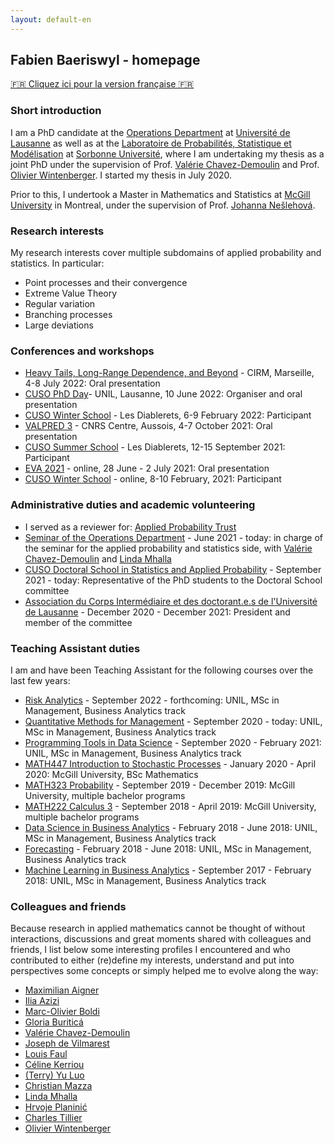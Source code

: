 ```yaml
---
layout: default-en
---
```


## Fabien Baeriswyl - homepage

[:fr: Cliquez ici pour la version française :fr:](https://fabienbaeriswyl.github.io)

### Short introduction

I am a PhD candidate at the [Operations Department](https://www.unil.ch/do/fr/home.html) at [Université de Lausanne](https://www.unil.ch) as well as at the [Laboratoire de Probabilités, Statistique et Modélisation](https://www.lpsm.paris) at [Sorbonne Université](https://www.sorbonne-universite.fr), where I am undertaking my thesis as a joint PhD under the supervision of Prof. [Valérie Chavez-Demoulin](https://hecnet.unil.ch/hec/recherche/fiche?pnom=vchavez&dyn_lang=en) and Prof. [Olivier Wintenberger](http://wintenberger.fr). I started my thesis in July 2020. 

Prior to this, I undertook a Master in Mathematics and Statistics at [McGill University](https://www.mcgill.ca/mathstat/) in Montreal, under the supervision of Prof. [Johanna Nešlehová](https://www.math.mcgill.ca/neslehova/).

### Research interests 

My research interests cover multiple subdomains of applied probability and statistics. In particular: 

- Point processes and their convergence
- Extreme Value Theory
- Regular variation 
- Branching processes
- Large deviations

### Conferences and workshops  

- [Heavy Tails, Long-Range Dependence, and Beyond](https://conferences.cirm-math.fr/2633.html) - CIRM, Marseille, 4-8 July 2022: Oral presentation
- [CUSO PhD Day](https://statistique.cuso.ch/?id=2688&tx_displaycontroller[showUid]=6254)- UNIL, Lausanne, 10 June 2022: Organiser and oral presentation
- [CUSO Winter School](https://statistique.cuso.ch/?id=2688&tx_displaycontroller[showUid]=6252) - Les Diablerets, 6-9 February 2022: Participant 
- [VALPRED 3](http://wintenberger.fr/VALPRED.html) - CNRS Centre, Aussois, 4-7 October 2021: Oral presentation
- [CUSO Summer School](https://statistique.cuso.ch/?id=2688&tx_displaycontroller[showUid]=5459) - Les Diablerets, 12-15 September 2021: Participant 
- [EVA 2021](https://www.maths.ed.ac.uk/school-of-mathematics/eva-2021/program) - online, 28 June - 2 July 2021: Oral presentation 
- [CUSO Winter School](https://statistique.cuso.ch/?id=2688&tx_displaycontroller[showUid]=5460) - online, 8-10 February, 2021: Participant 

### Administrative duties and academic volunteering 

- I served as a reviewer for: [Applied Probability Trust](https://www.cambridge.org/core/societies/applied-probability-trust) 
- [Seminar of the Operations Department](https://do-seminar-unil.github.io) - June 2021 - today: in charge of the seminar for the applied probability and statistics side, with [Valérie Chavez-Demoulin](https://hecnet.unil.ch/hec/recherche/fiche?pnom=vchavez&dyn_lang=fr) and [Linda Mhalla](https://lindamhalla.netlify.app) 
- [CUSO Doctoral School in Statistics and Applied Probability](https://statistique.cuso.ch/accueil) - September 2021 - today: Representative of the PhD students to the Doctoral School committee 
- [Association du Corps Intermédiaire et des doctorant.e.s de l'Université de Lausanne](https://wp.unil.ch/acidul/) - December 2020 - December 2021: President and member of the committee

### Teaching Assistant duties

I am and have been Teaching Assistant for the following courses over the last few years: 

- [Risk Analytics](https://hecnet.unil.ch/hec/syllabus/descriptif/2549) - September 2022 - forthcoming: UNIL, MSc in Management, Business Analytics track
- [Quantitative Methods for Management](https://hecnet.unil.ch/hec/syllabus/descriptif/2220) - September 2020 - today: UNIL, MSc in Management, Business Analytics track
- [Programming Tools in Data Science](https://hecnet.unil.ch/hec/syllabus/descriptif/2363?dyn_lang=fr) - September 2020 - February 2021: UNIL, MSc in Management, Business Analytics track
- [MATH447 Introduction to Stochastic Processes](https://www.mcgill.ca/study/2021-2022/courses/math-447) - January 2020 - April 2020: McGill University, BSc Mathematics 
- [MATH323 Probability](https://www.mcgill.ca/study/2021-2022/courses/math-323) - September 2019 - December 2019: McGill University, multiple bachelor programs
- [MATH222 Calculus 3](https://www.mcgill.ca/study/2021-2022/courses/math-222) - September 2018 - April 2019: McGill University, multiple bachelor programs
- [Data Science in Business Analytics](https://hecnet.unil.ch/hec/syllabus/descriptif/2284?dyn_lang=fr) - February 2018 - June 2018: UNIL, MSc in Management, Business Analytics track
- [Forecasting](https://hecnet.unil.ch/hec/syllabus/descriptif/2362) - February 2018 - June 2018: UNIL, MSc in Management, Business Analytics track
- [Machine Learning in Business Analytics](https://hecnet.unil.ch/hec/syllabus/descriptif/2600?dyn_lang=fr) - September 2017 - February 2018: UNIL, MSc in Management, Business Analytics track


### Colleagues and friends 

Because research in applied mathematics cannot be thought of without interactions, discussions and great moments shared with colleagues and friends, I list below some interesting profiles I encountered and who contributed to either (re)define my interests, understand and put into perspectives some concepts or simply helped me to evolve along the way: 

- [Maximilian Aigner](http://aignerstat.ch)
- [Ilia Azizi](https://iliaazizi.netlify.app) 
- [Marc-Olivier Boldi](https://applicationspub.unil.ch/interpub/noauth/php/Un/UnPers.php?PerNum=1073453&LanCode=37&menu=coord)
- [Gloria Buriticá](https://gburitica.github.io)
- [Valérie Chavez-Demoulin](https://hecnet.unil.ch/hec/recherche/fiche?pnom=vchavez&dyn_lang=en)
- [Joseph de Vilmarest](https://josephdevilmarest.github.io)
- [Louis Faul](https://www.unifr.ch/math/fr/department/staff/list/people/346786/46dd1)
- [Céline Kerriou](https://sites.google.com/view/ckerriou/)
- [(Terry) Yu Luo](https://www.imperial.ac.uk/people/yu.luo)
- [Christian Mazza](https://www.sib.swiss/christian-mazza-group) 
- [Linda Mhalla](https://lindamhalla.netlify.app)
- [Hrvoje Planinić](https://www.pmf.unizg.hr/math/en/hrvoje.planinic)
- [Charles Tillier](http://tillier.perso.math.cnrs.fr)
- [Olivier Wintenberger](http://wintenberger.fr)
